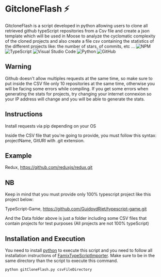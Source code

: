 # GitcloneFlash ⚡️

GitcloneFlash is a script developed in python allowing users to clone all retrieved github typeScript repositories from a Csv file and create a json template which will be used in Moose to analyze the cyclomatic complexity of the cloned projects and also create a file csv containing the statistics of the different projects like: the number of stars, of commits, etc ...
![NPM](https://img.shields.io/badge/NPM-%23000000.svg?style=for-the-badge&logo=npm&logoColor=white)
![TypeScript](https://img.shields.io/badge/typescript-%23007ACC.svg?style=for-the-badge&logo=typescript&logoColor=white)
![Visual Studio Code](https://img.shields.io/badge/Visual%20Studio%20Code-0078d7.svg?style=for-the-badge&logo=visual-studio-code&logoColor=white)
![Python](https://img.shields.io/badge/python-3670A0?style=for-the-badge&logo=python&logoColor=ffdd54)
![GitHub](https://img.shields.io/badge/github-%23121011.svg?style=for-the-badge&logo=github&logoColor=white)

## Warning

Github doesn't allow multiples requests at the same time, so make sure to put inside the CSV file only 10 repositories at the same time, otherwise you will  be facing some errors while compiling. If you get some errors when generating the stats for projects, try changing your internet connexion so your IP address will change and you will be able to generate the stats.

## Instructions

Install requests via pip depending on your OS

Inside the CSV file that you're going to provide, you  must follow this syntax: projectName, GitURl with .git extension.

## Example

Redux, https://github.com/reduxjs/redux.git

## NB
Keep in mind that you must provide only 100% typescript project like this project below:

TypeScript-Game, https://github.com/GuidovdRiet/typescript-game.git

And the Data folder above is just a folder including some CSV files that contain  projects for test purposes (All projects are not 100% typeScript)

## Installation and Execution

You need to install [python](https://www.python.org/downloads/) to execute this script and you need to follow all installation instructions of [FamixTypeScriptImporter](https://github.com/Arezoo-Nasr/FamixTypeScriptImporter).
Make sure to be in the same directory than the script to execute this command.

```
python gitCloneFlash.py csvFileDirectory
```
